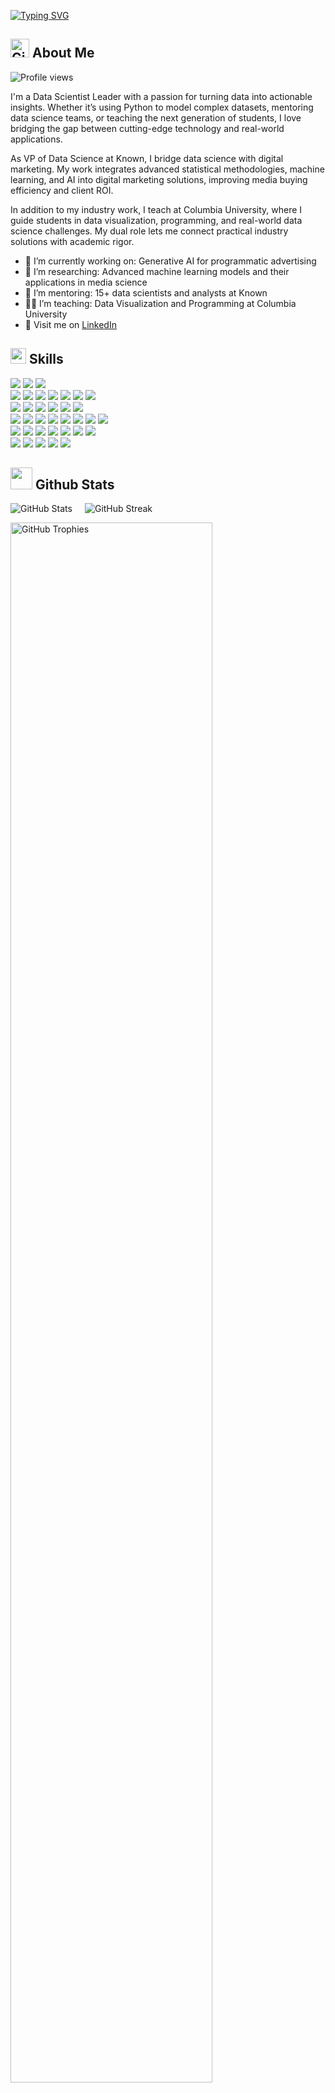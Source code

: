 <a href="https://git.io/typing-svg"><img src="https://readme-typing-svg.demolab.com?font=Roboto+Mono&weight=800&size=30&pause=1000&color=1B5E7B&vCenter=true&repeat=true&width=480&height=40&lines=Hi%2C+I+am+Thomas+Brambor+%F0%9F%91%8B" alt="Typing SVG" /></a>


<!-- <picture><img src = "https://user-images.githubusercontent.com/64439609/213525571-a0b12213-7e89-48df-a45f-153c78f3cf5e.png" width =40px></picture> -->

## <img src="https://github.githubassets.com/images/modules/logos_page/GitHub-Mark.png" alt="GitHub Logo" width="30"/> **About Me**
![Profile views](https://komarev.com/ghpvc/?username=tbrambor&color=blue)

I'm a Data Scientist Leader with a passion for turning data into actionable insights. Whether it’s using Python to model complex datasets, mentoring data science teams, or teaching the next generation of students, I love bridging the gap between cutting-edge technology and real-world applications.

As VP of Data Science at Known, I bridge data science with digital marketing. My work integrates advanced statistical methodologies, machine learning, and AI into digital marketing solutions, improving media buying efficiency and client ROI.

In addition to my industry work, I teach at Columbia University, where I guide students in data visualization, programming, and real-world data science challenges. My dual role lets me connect practical industry solutions with academic rigor.

- 🌱 I’m currently working on: Generative AI for programmatic advertising
- 🔭 I’m researching: Advanced machine learning models and their applications in media science
- 👥 I’m mentoring: 15+ data scientists and analysts at Known
- 🧑‍🏫 I’m teaching: Data Visualization and Programming at Columbia University
- 🔗 Visit me on [LinkedIn](https://www.linkedin.com/in/tbrambor)


## <img src="https://media2.giphy.com/media/QssGEmpkyEOhBCb7e1/giphy.gif?cid=ecf05e47a0n3gi1bfqntqmob8g9aid1oyj2wr3ds3mg700bl&rid=giphy.gif" width ="25"><b> Skills</b>

<p align="left">
  <!-- Programming Languages -->
  <img src="https://img.shields.io/badge/Programming_Languages-F7DF1E?style=flat&logoColor=black" />
  <a href="https://www.python.org/"><img src="https://img.shields.io/badge/Python-3776AB?style=flat&logo=python&logoColor=white" /></a>
  <a href="https://www.r-project.org/"><img src="https://img.shields.io/badge/R-276DC3?style=flat&logo=r&logoColor=white" /></a>
  <br>
  <!-- Data Science & Machine Learning -->
  <img src="https://img.shields.io/badge/Data_Science_%26_Machine_Learning-F7DF1E?style=flat&logoColor=black" />
  <a href="https://pytorch.org/"><img src="https://img.shields.io/badge/PyTorch-EE4C2C?style=flat&logo=pytorch&logoColor=white" /></a>
  <a href="https://xgboost.ai/"><img src="https://img.shields.io/badge/XGBoost-FF6F00?style=flat&logo=xgboost&logoColor=white" /></a>
  <a href="https://seaborn.pydata.org/"><img src="https://img.shields.io/badge/Seaborn-3776AB?style=flat&logo=python&logoColor=white" /></a>
  <a href="https://plotly.com/"><img src="https://img.shields.io/badge/Plotly-3F4F75?style=flat&logo=plotly&logoColor=white" /></a>
  <a href="https://jupyter.org/"><img src="https://img.shields.io/badge/Jupyter-F37626?style=flat&logo=jupyter&logoColor=white" /></a>
  <a href="https://streamlit.io/"><img src="https://img.shields.io/badge/Streamlit-FF4B4B?style=flat&logo=streamlit&logoColor=white" /></a>
  <br>
  <!-- SQL & Databases -->
  <img src="https://img.shields.io/badge/SQL_%26_Databases-F7DF1E?style=flat&logoColor=black" />
  <a href="https://www.postgresql.org/"><img src="https://img.shields.io/badge/PostgreSQL-4169E1?style=flat&logo=postgresql&logoColor=white" /></a>
  <a href="https://www.snowflake.com/"><img src="https://img.shields.io/badge/Snowflake-29B5E8?style=flat&logo=snowflake&logoColor=white" /></a>
  <a href="https://cloud.google.com/bigquery"><img src="https://img.shields.io/badge/BigQuery-4285F4?style=flat&logo=google-cloud&logoColor=white" /></a>
  <a href="https://www.sqlalchemy.org/"><img src="https://img.shields.io/badge/SQLAlchemy-100000?style=flat&logo=sqlalchemy&logoColor=white" /></a>
  <a href="https://aws.amazon.com/redshift/"><img src="https://img.shields.io/badge/Amazon_Redshift-232F3E?style=flat&logo=amazon-aws&logoColor=white" /></a>
  <br>
  <!-- R Technologies -->
  <img src="https://img.shields.io/badge/R_Technologies-F7DF1E?style=flat&logoColor=black" />
  <a href="https://ggplot2.tidyverse.org/"><img src="https://img.shields.io/badge/ggplot2-2D3E50?style=flat&logo=ggplot2&logoColor=white" /></a>
  <a href="https://dplyr.tidyverse.org/"><img src="https://img.shields.io/badge/dplyr-276DC3?style=flat&logo=r&logoColor=white" /></a>
  <a href="https://shiny.rstudio.com/"><img src="https://img.shields.io/badge/Shiny-276DC3?style=flat&logo=r&logoColor=white" /></a>
  <a href="https://www.tidyverse.org/"><img src="https://img.shields.io/badge/Tidyverse-276DC3?style=flat&logo=r&logoColor=white" /></a>
  <a href="https://rstudio.github.io/leaflet/"><img src="https://img.shields.io/badge/leaflet-199900?style=flat&logo=r&logoColor=white" /></a>
  <a href="https://cran.r-project.org/web/packages/tmap/index.html"><img src="https://img.shields.io/badge/tmap-276DC3?style=flat&logo=r&logoColor=white" /></a>
  <a href="https://jkunst.com/highcharter/"><img src="https://img.shields.io/badge/highcharter-FF5733?style=flat&logo=r&logoColor=white" /></a>
  <br>
  <!-- DevOps & Cloud -->
  <img src="https://img.shields.io/badge/DevOps_%26_Cloud-F7DF1E?style=flat&logoColor=black" />
  <a href="https://www.docker.com/"><img src="https://img.shields.io/badge/Docker-2496ED?style=flat&logo=docker&logoColor=white" /></a>
  <a href="https://airflow.apache.org/"><img src="https://img.shields.io/badge/Airflow-017CEE?style=flat&logo=apache-airflow&logoColor=white" /></a>
  <a href="https://aws.amazon.com/"><img src="https://img.shields.io/badge/AWS-232F3E?style=flat&logo=amazon-aws&logoColor=white" /></a>
  <a href="https://cloud.google.com/"><img src="https://img.shields.io/badge/Google_Cloud-4285F4?style=flat&logo=google-cloud&logoColor=white" /></a>
  <a href="https://python-poetry.org/"><img src="https://img.shields.io/badge/Poetry-60A5FA?style=flat&logo=poetry&logoColor=white" /></a>
  <a href="https://docs.pytest.org/en/6.2.x/"><img src="https://img.shields.io/badge/Pytest-0A9EDC?style=flat&logo=pytest&logoColor=white" /></a>
  <br>
  <!-- Web Technologies -->
  <img src="https://img.shields.io/badge/Web_Technologies-F7DF1E?style=flat&logoColor=black" />
  <a href="https://developer.mozilla.org/en-US/docs/Web/Guide/HTML/HTML5"><img src="https://img.shields.io/badge/HTML5-E34F26?style=flat&logo=html5&logoColor=white" /></a>
  <a href="https://developer.mozilla.org/en-US/docs/Web/CSS"><img src="https://img.shields.io/badge/CSS3-1572B6?style=flat&logo=css3&logoColor=white" /></a>
  <a href="https://d3js.org/"><img src="https://img.shields.io/badge/D3.js-F9A03C?style=flat&logo=d3.js&logoColor=white" /></a>
  <a href="https://developer.mozilla.org/en-US/docs/Web/JavaScript"><img src="https://img.shields.io/badge/JavaScript-F7DF1E?style=flat&logo=javascript&logoColor=black" /></a>
</p>

## <img src="https://media.giphy.com/media/iY8CRBdQXODJSCERIr/giphy.gif" width="35"><b> Github Stats </b>

<!-- Github Stats -->
<p align="left" style="display: flex; flex-wrap: wrap; gap: 10px;">
  <!-- GitHub Stats -->
  <img src="https://github-readme-stats.vercel.app/api?username=tbrambor&show_icons=true&count_private=true&include_all_commits=true&hide_rank=true&theme=vue&hide_border=true" alt="GitHub Stats" style="margin-right: 10px;" />

  <!-- GitHub Streak -->
  <img src="https://streak-stats.demolab.com/?user=tbrambor&theme=vue&hide_border=true" alt="GitHub Streak" />
</p>

<p align="left">
  <!-- GitHub Trophies -->
  <a href="https://github.com/ryo-ma/github-profile-trophy">
    <img src="https://github-profile-trophy.vercel.app/?username=tbrambor&theme=vue&no-frame=true&row=1&column=6" alt="GitHub Trophies" width="80%" />
  </a>
</p>

---

## <img src="https://media.giphy.com/media/94hx08EuLgWgmN0J02/giphy.gif" width="35"><b> Accomplishments </b>

**Publications**:  

- Brambor, Thomas, Agustin Goenaga, Johannes Lindvall, and Jan Teorell (2020). "The Lay of the Land: Information Capacity and the Modern State." *Comparative Political Studies* 53 (2), 175–213. [doi.org/10.1177/0010414019843432](https://doi.org/10.1177/0010414019843432)

- Brambor, Thomas, and Johannes Lindvall (2018). "The Ideology of Heads of Government, 1870–2012." *European Political Studies* 17, 211–222. [doi.org/10.1057/s41304-017-0124-9](https://doi.org/10.1057/s41304-017-0124-9)

- Brambor, Thomas, Albertus Michael, & Ricardo Ceneviva (2018). "Land Inequality and Rural Unrest: Theory and Evidence from Brazil." *Journal of Conflict Resolution* 62(3), 557–596. [doi.org/10.1177/0022002716654970](https://doi.org/10.1177/0022002716654970)

- Brambor, Thomas and Ricardo Ceneviva (2012). "Reeleição e Continuísmo nos Municípios Brasileiros." *Novos Estudos - CEBRAP*, no. 93: 09–21. [doi.org/10.1590/S0101-33002012000200002](https://doi.org/10.1590/S0101-33002012000200002)

- Brambor, Thomas, Clark, William R., & Golder, Matt (2007). "Are African party systems different?" *Electoral Studies* 26(2), 315-323. [doi.org/10.1016/j.electstud.2006.06.011](https://doi.org/10.1016/j.electstud.2006.06.011)

- Brambor, Thomas, Clark, William R., & Golder, Matt (2006). "Understanding Interaction Models: Improving Empirical Analysis." *Political Analysis* 14(1): 63-82. [doi.org/10.1093/pan/mpi014](https://doi.org/10.1093/pan/mpi014)

**Education**:  
  - Ph.D. in Political Science (Stanford)  
  - M.A. in Economics (Stanford)  
  - B.A. in Economics & Political Science (NYU)

**Languages**:  
  - English (Native or Bilingual)  
  - German (Native or Bilingual)  
  - Portuguese (Limited Working)



